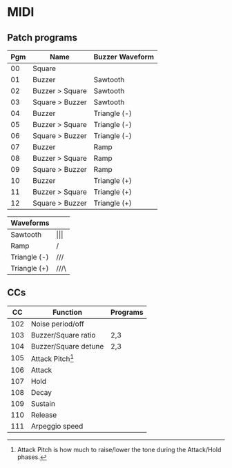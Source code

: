 # MIDI

## Patch programs

| Pgm | Name                  | Buzzer Waveform |
|-----|-----------------------|-----------------|
| 00  | Square                |                 |
| 01  | Buzzer                | Sawtooth        |
| 02  | Buzzer > Square       | Sawtooth        |
| 03  | Square > Buzzer       | Sawtooth        |
| 04  | Buzzer                | Triangle (-)    |
| 05  | Buzzer > Square       | Triangle (-)    |
| 06  | Square > Buzzer       | Triangle (-)    |
| 07  | Buzzer                | Ramp            |
| 08  | Buzzer > Square       | Ramp            |
| 09  | Square > Buzzer       | Ramp            |
| 10  | Buzzer                | Triangle (+)    |
| 11  | Buzzer > Square       | Triangle (+)    |
| 12  | Square > Buzzer       | Triangle (+)    |

| Waveforms    |        |
|--------------|--------|
| Sawtooth     | \|\|\| |
| Ramp         | /|/|/| |
| Triangle (-) | \/\/\/ |
| Triangle (+) | /\/\/\ |

## CCs

| CC  | Function                         | Programs  |
|-----|----------------------------------|-----------|
| 102 | Noise period/off                 |           |
| 103 | Buzzer/Square ratio              | 2,3       |
| 104 | Buzzer/Square detune             | 2,3       |
| 105 | Attack Pitch[^1]                 |           |
| 106 | Attack                           |           |
| 107 | Hold                             |           |
| 108 | Decay                            |           |
| 109 | Sustain                          |           |
| 110 | Release                          |           |
| 111 | Arpeggio speed                   |           |

[^1]: Attack Pitch is how much to raise/lower the tone during the Attack/Hold phases.
